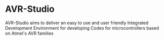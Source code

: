 # AVR-Studio
AVR-Studio aims to deliver an easy to use and user friendly Integrated Development Environment for
developing Codes for microcontrollers based on Atmel's AVR families